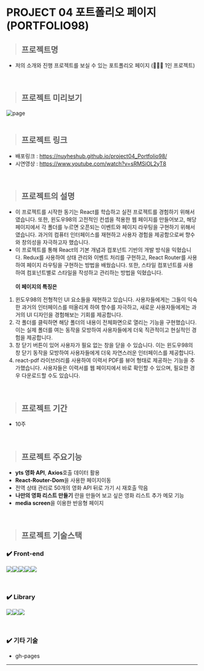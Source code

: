 # PROJECT 04 포트폴리오 페이지 (PORTFOLIO98)

> ## **프로젝트명**

- 저의 소개와 진행 프로젝트를 보실 수 있는 포트폴리오 페이지 (👨🏻‍💻 1인 프로젝트)

<br/>

> ## **프로젝트 미리보기**

<img src="https://github.com/NuyHesHUB/project01_suwon/assets/115362203/8f33f819-ddc4-4e9c-95ef-a3d7989a0f17" alt="page"/>

<br/>
<br/>

> ## **프로젝트 링크**
 
- 배포링크 : <https://nuyheshub.github.io/project04_Portfolio98/>
- 시연영상 : <https://www.youtube.com/watch?v=sRMSiOL2yT8>

<br/>

> ## **프로젝트의 설명**

- 이 프로젝트를 시작한 동기는 React를 학습하고 실전 프로젝트를 경험하기 위해서였습니다. 또한, 윈도우98의 고전적인 컨셉을 적용한 웹 페이지를 만들어보고, 해당 페이지에서 각 폴더를 누르면 오픈되는 이벤트와 페이지 라우팅을 구현하기 위해서였습니다. 과거의 컴퓨터 인터페이스를 재현하고 사용자 경험을 제공함으로써 향수와 창의성을 자극하고자 했습니다.
- 이 프로젝트를 통해 React의 기본 개념과 컴포넌트 기반의 개발 방식을 익혔습니다. Redux를 사용하여 상태 관리와 이벤트 처리를 구현하고, React Router를 사용하여 페이지 라우팅을 구현하는 방법을 배웠습니다. 또한, 스타일 컴포넌트를 사용하여 컴포넌트별로 스타일을 작성하고 관리하는 방법을 익혔습니다.<br/><br/>
**이 페이지의 특징은** <br/>
1) 윈도우98의 전형적인 UI 요소들을 재현하고 있습니다. 사용자들에게는 그들이 익숙한 과거의 인터페이스를 떠올리게 하여 향수를 자극하고, 새로운 사용자들에게는 과거의 UI 디자인을 경험해보는 기회를 제공합니다. <br/>
2) 각 폴더를 클릭하면 해당 폴더의 내용이 전체화면으로 열리는 기능을 구현했습니다. 이는 실제 폴더를 여는 동작을 모방하여 사용자들에게 더욱 직관적이고 현실적인 경험을 제공합니다.<br/>
3) 창 닫기 버튼이 있어 사용자가 필요 없는 창을 닫을 수 있습니다. 이는 윈도우98의 창 닫기 동작을 모방하여 사용자들에게 더욱 자연스러운 인터페이스를 제공합니다.<br/>
4) react-pdf 라이브러리를 사용하여 이력서 PDF를 뷰어 형태로 제공하는 기능을 추가했습니다. 사용자들은 이력서를 웹 페이지에서 바로 확인할 수 있으며, 필요한 경우 다운로드할 수도 있습니다.

<br/>

> ## **프로젝트 기간**

- 10주

<br/>

> ## **프로젝트 주요기능**

- <strong>yts 영화 API</strong>, <strong>Axios</strong>호출 데이터 활용
- <strong>React-Router-Dom</strong>을 사용한 페이지이동
- 전역 상태 관리로 50개의 영화 API 뒤로 가기 시 재호출 막음
- <strong>나만의 영화 리스트 만들기</strong> 란을 만들어 보고 싶은 영화 리스트 추가 메모 기능
- <strong>media screen</strong>을 이용한 반응형 페이지

<br/>

> ## **프로젝트 기술스택**

### ✔️ Front-end

<img src="https://img.shields.io/badge/html5-E34F26?style=for-the-badge&logo=html5&logoColor=white"><img src="https://img.shields.io/badge/css-1572B6?style=for-the-badge&logo=css3&logoColor=white"><img src="https://img.shields.io/badge/javascript-F7DF1E?style=for-the-badge&logo=javascript&logoColor=black"><img src="https://img.shields.io/badge/react-61DAFB?style=for-the-badge&logo=react&logoColor=black"><img src="https://img.shields.io/badge/redux-764ABC?style=for-the-badge&logo=redux&logoColor=white">


<br/>

### ✔️ Library
<img src="https://img.shields.io/badge/axios-5A29E4?style=for-the-badge&logo=axios&logoColor=white"><img src="https://img.shields.io/badge/react_router_dom-CA4245?style=for-the-badge&logo=reactrouter&logoColor=white"><img src="https://img.shields.io/badge/styled_components-DB7093?style=for-the-badge&logo=styledcomponents&logoColor=white">

<br/>

### ✔️ 기타 기술
- gh-pages

<hr/>

